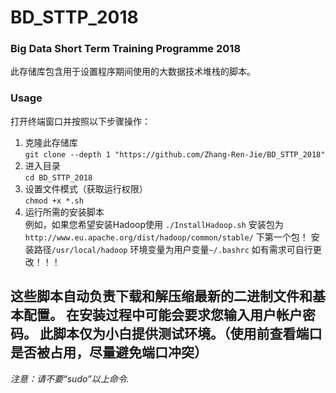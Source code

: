 # BD_STTP_2018
### Big Data Short Term Training Programme 2018

此存储库包含用于设置程序期间使用的大数据技术堆栈的脚本。

### Usage
打开终端窗口并按照以下步骤操作：
1. 克隆此存储库  
   `git clone --depth 1 "https://github.com/Zhang-Ren-Jie/BD_STTP_2018"`
2. 进入目录  
   `cd BD_STTP_2018`
3. 设置文件模式（获取运行权限）  
   `chmod +x *.sh`
4. 运行所需的安装脚本  
   例如，如果您希望安装Hadoop使用 `./InstallHadoop.sh`
   安装包为`http://www.eu.apache.org/dist/hadoop/common/stable/` 下第一个包！
   安装路径`/usr/local/hadoop`
   环境变量为用户变量`~/.bashrc`
   如有需求可自行更改！！！


这些脚本自动负责下载和解压缩最新的二进制文件和基本配置。
在安装过程中可能会要求您输入用户帐户密码。
此脚本仅为小白提供测试环境。（使用前查看端口是否被占用，尽量避免端口冲突）
---
_注意：请不要“sudo”以上命令._
